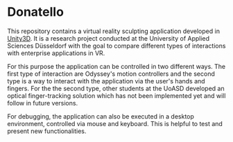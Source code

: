 # Donatello

This repository contains a virtual reality sculpting application developed in [Unity3D](https://unity.com/). It is a research project conducted at the University of Applied Sciences Düsseldorf with the goal to compare different types of interactions with enterprise applications in VR. 

For this purpose the application can be controlled in two different ways. The first type of interaction are Odyssey's motion controllers and the second type is a way to interact with the application via the user's hands and fingers. For the the second type, other students at the UoASD developed an optical finger-tracking solution which has not been implemented yet and will follow in future versions.

For debugging, the application can also be executed in a desktop environment, controlled via mouse and keyboard. This is helpful to test and present new functionalities.


